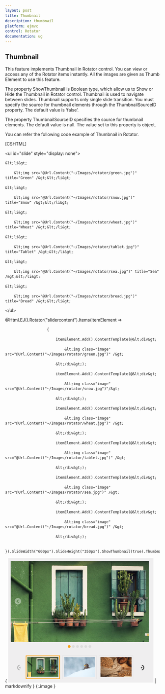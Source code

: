 ```yaml
---
layout: post
title: Thumbnail
description: thumbnail 
platform: ejmvc
control: Rotator
documentation: ug
---
```


## Thumbnail 

This feature implements Thumbnail in Rotator control. You can view or access any of the Rotator items instantly. All the images are given as Thumb Element to use this feature. 

The property ShowThumbnail is Boolean type, which allow us to Show or Hide the Thumbnail in Rotator control. Thumbnail is used to navigate between slides. Thumbnail supports only single slide transition. You must specify the source for thumbnail elements through the ThumbnailSourceID property. The default value is ‘false’.

The property ThumbnailSourceID specifies the source for thumbnail elements. The default value is null. The value set to this property is object. 

You can refer the following code example of Thumbnail in Rotator.



[CSHTML]

&lt;ul id="slide" style="display: none"&gt;

    &lt;li&gt;

        &lt;img src="@Url.Content("~/Images/rotator/green.jpg")" title="Green" /&gt;&lt;/li&gt;

    &lt;li&gt;

        &lt;img src="@Url.Content("~/Images/rotator/snow.jpg")" title="Snow" /&gt;&lt;/li&gt;

    &lt;li&gt;

        &lt;img src="@Url.Content("~/Images/rotator/wheat.jpg")" title="Wheat" /&gt;&lt;/li&gt;

    &lt;li&gt;

        &lt;img src="@Url.Content("~/Images/rotator/tablet.jpg")" title="Tablet" /&gt;&lt;/li&gt;

    &lt;li&gt;

        &lt;img src="@Url.Content("~/Images/rotator/sea.jpg")" title="Sea" /&gt;&lt;/li&gt;

    &lt;li&gt;

        &lt;img src="@Url.Content("~/Images/rotator/bread.jpg")" title="Bread" /&gt;&lt;/li&gt;

&lt;/ul&gt;

@Html.EJ().Rotator("slidercontent").Items(itemElement =>

                       {

                           itemElement.Add().ContentTemplate(@&lt;div&gt;

                               &lt;img class="image" src="@Url.Content("~/Images/rotator/green.jpg")" /&gt;

                           &lt;/div&gt;);

                           itemElement.Add().ContentTemplate(@&lt;div&gt;

                               &lt;img class="image" src="@Url.Content("~/Images/rotator/snow.jpg")"/&gt;

                           &lt;/div&gt;);

                           itemElement.Add().ContentTemplate(@&lt;div&gt;

                               &lt;img class="image" src="@Url.Content("~/Images/rotator/wheat.jpg")" /&gt;

                           &lt;/div&gt;);

                           itemElement.Add().ContentTemplate(@&lt;div&gt;

                               &lt;img class="image" src="@Url.Content("~/Images/rotator/tablet.jpg")" /&gt;

                           &lt;/div&gt;);

                           itemElement.Add().ContentTemplate(@&lt;div&gt;

                               &lt;img class="image" src="@Url.Content("~/Images/rotator/sea.jpg")" /&gt;

                           &lt;/div&gt;);

                           itemElement.Add().ContentTemplate(@&lt;div&gt;

                               &lt;img class="image" src="@Url.Content("~/Images/rotator/bread.jpg")" /&gt;

                           &lt;/div&gt;);

                       }).SlideWidth("600px").SlideHeight("350px").ShowThumbnail(true).ThumbnailSourceID("slide")          





{ ![](Thumbnail_images/Thumbnail_img1.png) | markdownify }
{:.image }


